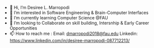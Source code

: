 - 👋 Hi, I’m Desiree L. Marropodi
- 👀 I’m interested in Software Engineering & Brain-Computer Interfaces
- 🌱 I’m currently learning Computer Science @FAU
- 💞️ I’m looking to Collaborate on skill building, Intersnhip & Early Career Opportunities 
- 📫 How to reach me : 
                       Email: dmarropodi2018@fau.edu
                       Linkedin: https://www.linkedin.com/in/desiree-marropodi-087712213/
                       

<!---
dmarropodi/dmarropodi is a ✨ special ✨ repository because its `README.md` (this file) appears on your GitHub profile.
You can click the Preview link to take a look at your changes.
--->
